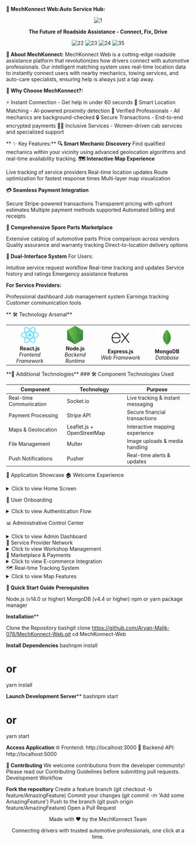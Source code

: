 **🔧 MechKonnect Web:Auto Service Hub:**
<div align="center">

![1](https://github.com/user-attachments/assets/96751231-4ef9-4365-96a4-4240ec3d73b8)

**The Future of Roadside Assistance - Connect, Fix, Drive**


![22](https://github.com/user-attachments/assets/a4cc408b-647b-411c-b542-d1b099291fd6)
![23](https://github.com/user-attachments/assets/3fcb8439-e585-4b8a-b8a3-5d6cef0c72e5)
![24](https://github.com/user-attachments/assets/f11a7f14-ec04-4866-987a-70802ec18f4c)
![35](https://github.com/user-attachments/assets/f30c2a1d-1cc6-4d35-a056-02139e10e0be)

</div>


**🚀 About MechKonnect:**
MechKonnect Web is a cutting-edge roadside assistance platform that revolutionizes how drivers connect with automotive professionals. Our intelligent matching system uses real-time location data to instantly connect users with nearby mechanics, towing services, and auto-care specialists, ensuring help is always just a tap away.

**🎯 Why Choose MechKonnect?:**

⚡ Instant Connection - Get help in under 60 seconds
📍 Smart Location Matching - AI-powered proximity detection
💯 Verified Professionals - All mechanics are background-checked
🔒 Secure Transactions - End-to-end encrypted payments
👩‍🔧 Inclusive Services - Women-driven cab services and specialized support

**
✨ Key Features:**
**🔍 Smart Mechanic Discovery**
Find qualified mechanics within your vicinity using advanced geolocation algorithms and real-time availability tracking.
**🗺️ Interactive Map Experience**

Live tracking of service providers
Real-time location updates
Route optimization for fastest response times
Multi-layer map visualization

**💳 Seamless Payment Integration**

Secure Stripe-powered transactions
Transparent pricing with upfront estimates
Multiple payment methods supported
Automated billing and receipts

**🛒 Comprehensive Spare Parts Marketplace**

Extensive catalog of automotive parts
Price comparison across vendors
Quality assurance and warranty tracking
Direct-to-location delivery options

**🔄 Dual-Interface System**
For Users:

Intuitive service request workflow
Real-time tracking and updates
Service history and ratings
Emergency assistance features

**For Service Providers:**

Professional dashboard
Job management system
Earnings tracking
Customer communication tools

**
🛠️ Technology Arsenal**
<table>
<tr>
<td align="center" width="200px">
<img src="https://raw.githubusercontent.com/devicons/devicon/master/icons/react/react-original.svg" width="50" height="50" alt="React"/>
<br><strong>React.js</strong>
<br><em>Frontend Framework</em>
</td>
<td align="center" width="200px">
<img src="https://raw.githubusercontent.com/devicons/devicon/master/icons/nodejs/nodejs-original.svg" width="50" height="50" alt="Node.js"/>
<br><strong>Node.js</strong>
<br><em>Backend Runtime</em>
</td>
<td align="center" width="200px">
<img src="https://raw.githubusercontent.com/devicons/devicon/master/icons/express/express-original.svg" width="50" height="50" alt="Express"/>
<br><strong>Express.js</strong>
<br><em>Web Framework</em>
</td>
<td align="center" width="200px">
<img src="https://raw.githubusercontent.com/devicons/devicon/master/icons/mongodb/mongodb-original.svg" width="50" height="50" alt="MongoDB"/>
<br><strong>MongoDB</strong>
<br><em>Database</em>
</td>
</tr>
</table>
**🔧 Additional Technologies**
### 🛠️ Component Technologies Used

| **Component**            | **Technology**              | **Purpose**                                |
|--------------------------|-----------------------------|---------------------------------------------|
| Real-time Communication  | Socket.io                   | Live tracking & instant messaging           |
| Payment Processing       | Stripe API                  | Secure financial transactions               |
| Maps & Geolocation       | Leaflet.js + OpenStreetMap  | Interactive mapping experience              |
| File Management          | Multer                      | Image uploads & media handling              |
| Push Notifications       | Pusher                      | Real-time alerts & updates                  |

📸 Application Showcase
🏠 Welcome Experience
<details>
<summary>Click to view Home Screen</summary>
  
![14](https://github.com/user-attachments/assets/0e91704f-51da-4f31-90e9-59e68ffcf9dd)
![13](https://github.com/user-attachments/assets/0f2f0179-8c16-4e10-b055-ca0455a835c5)

Clean, intuitive interface designed for quick access to emergency services
</details>

👤 User Onboarding
<details>
<summary>Click to view Authentication Flow</summary>
Sign Up Process:
  
![2](https://github.com/user-attachments/assets/ae202c71-0881-4b9d-ab6b-4ad290a8fc03)
![3](https://github.com/user-attachments/assets/4ef94457-e8c5-4f8f-8e96-52e99572d16b)

Login Interface:
![4](https://github.com/user-attachments/assets/6b392607-1a2a-4e1a-b8e3-db4ce5dedc6d)

Streamlined authentication with social login options
</details>

📊 Administrative Control Center
<details>
<summary>Click to view Admin Dashboard</summary>

![11](https://github.com/user-attachments/assets/49b92997-8aa6-42c8-aab0-e3432f9a35c2)
![7](https://github.com/user-attachments/assets/21e88e15-2546-484e-9b91-09141d8d1355)
![6](https://github.com/user-attachments/assets/7466defe-6585-4666-9585-492296193c6e)
![5](https://github.com/user-attachments/assets/f99f7e93-c396-4df9-a510-68e827b91382)
![12](https://github.com/user-attachments/assets/07e291ae-f72e-4197-9aa1-de7f71fb400e)


Comprehensive admin tools for platform management and analytics
</details>
🔧 Service Provider Network
<details>
<summary>Click to view Workshop Management</summary>
  
  ![16](https://github.com/user-attachments/assets/e89346f2-897a-4266-83ba-368b18027908)
![15](https://github.com/user-attachments/assets/a7037c76-6efd-4fdb-bb9e-e4218f5f0301)


Professional profiles and service capability management
</details>
🛒 Marketplace & Payments
<details>
<summary>Click to view E-commerce Integration</summary>
  
  ![20](https://github.com/user-attachments/assets/07877618-168a-4704-b249-23c2f61e9743)
![19](https://github.com/user-attachments/assets/fcc4a907-b797-4e30-b703-98b7a15131e6)
![18](https://github.com/user-attachments/assets/aa121e91-4502-407b-b34b-2352b947621e)


Integrated marketplace with secure payment processing
</details>
🗺️ Real-time Tracking System
<details>
<summary>Click to view Map Features</summary>
  
![37](https://github.com/user-attachments/assets/fa2f5f20-6ffc-468e-827a-e79eef5d0950)
![36](https://github.com/user-attachments/assets/db7f4164-3f19-4e2d-80fb-1e61324a8621)
![35](https://github.com/user-attachments/assets/fe141404-b333-4380-ae59-67b28b746a9b)
![27](https://github.com/user-attachments/assets/3955a5d3-2ef6-452e-9572-7220e949cdc0)
![26](https://github.com/user-attachments/assets/63c43956-88a8-4be3-b0ab-5341bb806ecd)
![25](https://github.com/user-attachments/assets/0760bac5-8637-41d4-997d-88c2baf62b74)

Advanced mapping with real-time location tracking and route optimization
</details>

**🚀 Quick Start Guide**
**Prerequisites**

Node.js (v14.0 or higher)
MongoDB (v4.4 or higher)
npm or yarn package manager

**Installation****

Clone the Repository
bashgit clone https://github.com/Aryan-Malik-076/MechKonnect-Web.git
cd MechKonnect-Web

**Install Dependencies**
bashnpm install
# or
yarn install

**Launch Development Server****
bashnpm start
# or
yarn start

**Access Application**
🌐 Frontend: http://localhost:3000
🔧 Backend API: http://localhost:5000

**🤝 Contributing**
We welcome contributions from the developer community! Please read our Contributing Guidelines before submitting pull requests.
Development Workflow

**Fork the repository**
Create a feature branch (git checkout -b feature/AmazingFeature)
Commit your changes (git commit -m 'Add some AmazingFeature')
Push to the branch (git push origin feature/AmazingFeature)
Open a Pull Request

<div align="center">
Made with ❤️ by the MechKonnect Team

Connecting drivers with trusted automotive professionals, one click at a time.

</div>







